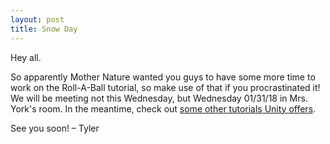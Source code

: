 ```yaml
---
layout: post
title: Snow Day
---
```

Hey all.

So apparently Mother Nature wanted you guys to have some more time to work on the Roll-A-Ball tutorial, so make use of that if you procrastinated it!
We will be meeting not this Wednesday, but Wednesday 01/31/18 in Mrs. York's room. In the meantime, check out [some other tutorials Unity offers](https://unity3d.com/learn/tutorials).

See you soon!
&ndash; Tyler
